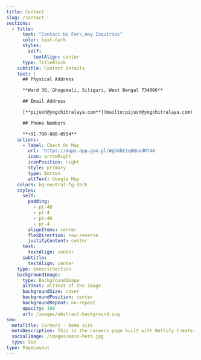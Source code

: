 ```yaml
---
title: Contact
slug: /contact
sections:
  - title:
      text: "Contact Us For\_Any Inquiries"
      color: text-dark
      styles:
        self:
          textAlign: center
      type: TitleBlock
    subtitle: Contact Details
    text: |
      ## Physical Address​

      **Ward 36, Ghogomali, Siliguri, West Bengal 734006**

      ## Email Address

      [**pijush@yogchitralaya.com**](mailto:pijush@yogchitralaya.com)

      ## Phone Numbers

      **+91-790-888-0554**
    actions:
      - label: Check On Map
        url: 'https://maps.app.goo.gl/Wgb8bE1qBQnodRT4A'
        icon: arrowRight
        iconPosition: right
        style: primary
        type: Button
        altText: Google Map
    colors: bg-neutral-fg-dark
    styles:
      self:
        padding:
          - pt-40
          - pl-4
          - pb-40
          - pr-4
        alignItems: center
        flexDirection: row-reverse
        justifyContent: center
      text:
        textAlign: center
      subtitle:
        textAlign: center
    type: GenericSection
    backgroundImage:
      type: BackgroundImage
      altText: altText of the image
      backgroundSize: cover
      backgroundPosition: center
      backgroundRepeat: no-repeat
      opacity: 100
      url: /images/abstract-background.svg
seo:
  metaTitle: Careers - Demo site
  metaDescription: This is the careers page built with Netlify Create.
  socialImage: /images/main-hero.jpg
  type: Seo
type: PageLayout
---
```

